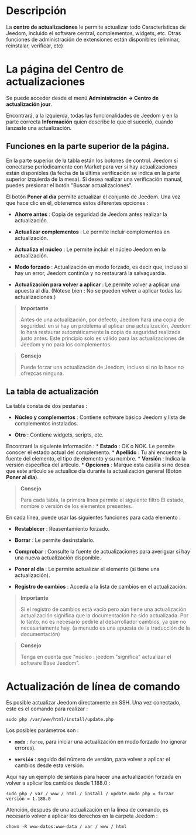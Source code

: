 Descripción 
===========

La **centro de actualizaciones** le permite actualizar todo
Características de Jeedom, incluido el software central,
complementos, widgets, etc. Otras funciones de administración de extensiones
están disponibles (eliminar, reinstalar, verificar, etc)

La página del Centro de actualizaciones 
================================

Se puede acceder desde el menú **Administración → Centro de actualización
jour**.

Encontrará, a la izquierda, todas las funcionalidades de
Jeedom y en la parte correcta **Información** quien describe lo que el
sucedió, cuando lanzaste una actualización.

Funciones en la parte superior de la página. 
---------------------------------

En la parte superior de la tabla están los botones de control. Jeedom sí
conectarse periódicamente con Market para ver si hay actualizaciones
están disponibles (la fecha de la última verificación se indica en la parte superior
izquierda de la mesa). Si desea realizar una verificación manual,
puedes presionar el botón "Buscar actualizaciones".

El botón **Poner al día** permite actualizar el conjunto de
Jeedom. Una vez que hace clic en él, obtenemos estos diferentes
opciones :

-   **Ahorre antes** : Copia de seguridad de Jeedom antes
    realizar la actualización.

-   **Actualizar complementos** : Le permite incluir complementos en
    actualización.

-   **Actualiza el núcleo** : Le permite incluir el núcleo Jeedom en
    la actualización.

-   **Modo forzado** : Actualización en modo forzado, es decir
    que, incluso si hay un error, Jeedom continúa y no restaurará
    la salvaguardia.

-   **Actualización para volver a aplicar** : Le permite volver a aplicar una apuesta
    al día. (Nótese bien : No se pueden volver a aplicar todas las actualizaciones.)

> **Importante**
>
> Antes de una actualización, por defecto, Jeedom hará una copia de seguridad. en
> si hay un problema al aplicar una actualización, Jeedom lo hará
> restaurar automáticamente la copia de seguridad realizada justo antes. Este principio
> solo es válido para las actualizaciones de Jeedom y no para los complementos.

> **Consejo**
>
> Puede forzar una actualización de Jeedom, incluso si no lo hace
> no ofrezcas ninguna.

La tabla de actualización 
---------------------------

La tabla consta de dos pestañas :

-   **Núcleo y complementos** : Contiene software básico Jeedom y
    lista de complementos instalados.

-   **Otro** : Contiene widgets, scripts, etc.

Encontrará la siguiente información : \* **Estado** : OK o NOK.
Le permite conocer el estado actual del complemento. \* **Apellido** : Tu ahi
encuentre la fuente del elemento, el tipo de elemento y su nombre. \*
**Versión** : Indica la versión específica del artículo. \* **Opciones** :
Marque esta casilla si no desea que este artículo se actualice
día durante la actualización general (Botón **Poner al día**).

> **Consejo**
>
> Para cada tabla, la primera línea permite el siguiente filtro
> El estado, nombre o versión de los elementos presentes.

En cada línea, puede usar las siguientes funciones para
cada elemento :

-   **Restablecer** : Reasentamiento forzado.

-   **Borrar** : Le permite desinstalarlo.

-   **Comprobar** : Consulte la fuente de actualizaciones para averiguar si
    hay una nueva actualización disponible.

-   **Poner al día** : Le permite actualizar el elemento (si tiene
    una actualización).

-   **Registro de cambios** : Acceda a la lista de cambios en el
    actualización.

> **Importante**
>
> Si el registro de cambios está vacío pero aún tiene una actualización
> actualización significa que la documentación ha sido actualizada.
> Por lo tanto, no es necesario pedirle al desarrollador
> cambios, ya que no necesariamente hay. (a menudo es una apuesta
> de la traducción de la documentación)

> **Consejo**
>
> Tenga en cuenta que &quot;núcleo : jeedom &quot;significa&quot; actualizar el software
> Base Jeedom".

Actualización de línea de comando 
================================

Es posible actualizar Jeedom directamente en SSH.
Una vez conectado, este es el comando para realizar :

    sudo php /var/www/html/install/update.php

Los posibles parámetros son :

-   **`modo`** : `force`, para iniciar una actualización en modo forzado (no
    ignorar errores).

-   **`versión`** : seguido del número de versión, para volver a aplicar el
    cambios desde esta versión.

Aquí hay un ejemplo de sintaxis para hacer una actualización forzada en
volver a aplicar los cambios desde 1.188.0 :

    sudo php / var / www / html / install / update.modo php = forzar versión = 1.188.0

Atención, después de una actualización en la línea de comando, es necesario
volver a aplicar los derechos en la carpeta Jeedom :

    chown -R www-datos:www-data / var / www / html
